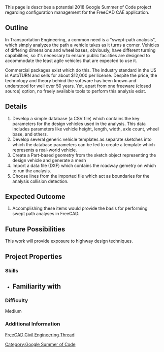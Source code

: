 This page is describes a potential 2018 Google Summer of Code project regarding configuration management for the FreeCAD CAE application.

## Outline

In Transportation Engineering, a common need is a \"swept-path analysis\", which simply analyzes the path a vehicle takes as it turns a corner. Vehicles of differing dimensions and wheel bases, obviously, have different turning capabilities, so it\'s necessary to ensure public facilities are designed to accommodate the least agile vehicles that are expected to use it.

Commercial packages exist which do this. The industry standard in the US is AutoTURN and sells for about \$12,000 per license. Despite the price, the technology and theory behind the software has been known and understood for well over 50 years. Yet, apart from one freeware (closed source) option, no freely available tools to perform this analysis exist.

## Details

1.  Develop a simple database (a CSV file) which contains the key parameters for the design vehicles used in the analysis. This data includes parameters like vehicle height, length, width, axle count, wheel base, and others.
2.  Develop several generic vehicle templates as separate sketches into which the database parameters can be fed to create a template which represents a real-world vehicle.
3.  Create a Part-based geometry from the sketch object representing the design vehicle and generate a mesh
4.  Import a data file (DXF) which contains the roadway gemetry on which to run the analysis.
5.  Choose lines from the imported file which act as boundaries for the analysis collision detection.

## Expected Outcome 

1.  Accomplishing these items would provide the basis for performing swept path analyses in FreeCAD.

## Future Possibilities 

This work will provide exposure to highway design techniques.

## Project Properties 

### Skills

-   Familiarity with
    -   

### Difficulty

Medium

### Additional Information 

[FreeCAD Civil Engineering Thread](https://forum.freecadweb.org/viewtopic.php?f=8&t=22277&start=250)

[Category:Google Summer of Code](Category:Google_Summer_of_Code.md)
